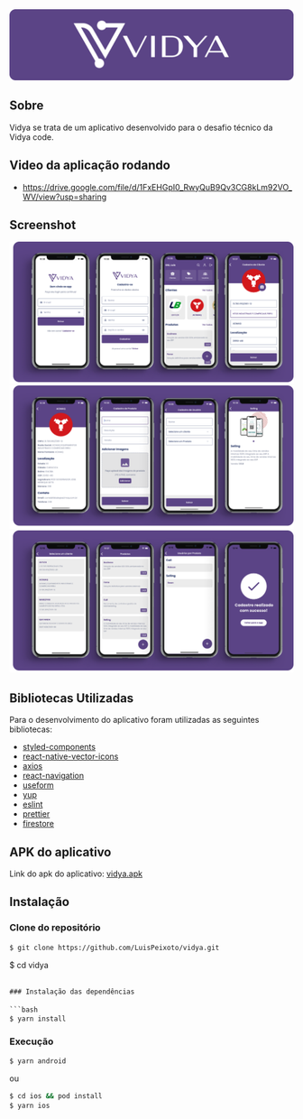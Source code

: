 <img alt="vidya" src="banner.png" />

## Sobre

Vidya se trata de um aplicativo desenvolvido para o desafio técnico da Vidya code.

## Video da aplicação rodando

- https://drive.google.com/file/d/1FxEHGpI0_RwyQuB9Qv3CG8kLm92VO_WV/view?usp=sharing

## Screenshot

![App Screenshot](Screenshot1.png)
![App Screenshot](screenshot2.png)
![App Screenshot](Screenshot3.png)

## Bibliotecas Utilizadas

Para o desenvolvimento do aplicativo foram utilizadas as seguintes bibliotecas:

- [styled-components](https://styled-components.com/e)
- [react-native-vector-icons](https://www.npmjs.com/package/react-native-vector-icons)
- [axios](https://axios-http.com/docs/intro)
- [react-navigation](https://reactnavigation.org/)
- [useform](https://useform.io/)
- [yup](https://www.npmjs.com/package/yup)
- [eslint](https://eslint.org/)
- [prettier](https://prettier.io/)
- [firestore](https://firebase.google.com/docs/firestore)

## APK do aplicativo

Link do apk do aplicativo: [vidya.apk](https://github.com/LuisPeixoto/vidya/releases/tag/vidya.apk)

## Instalação

### Clone do repositório

```bash
$ git clone https://github.com/LuisPeixoto/vidya.git
```

$ cd vidya

````

### Instalação das dependências

```bash
$ yarn install
````

### Execução

```bash
$ yarn android
```

ou

```bash
$ cd ios && pod install
$ yarn ios
```

```

```
